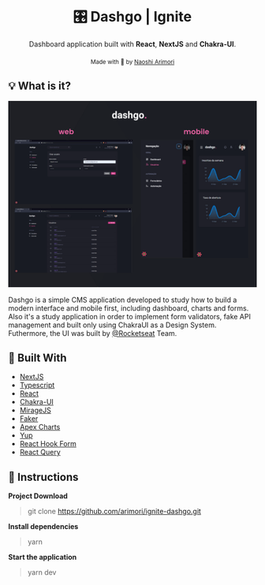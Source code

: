
<h1 align="center">🎛 Dashgo | Ignite</h1>

<p align="center">
  Dashboard application built with <strong>React</strong>, <strong>NextJS</strong> and <strong>Chakra-UI</strong>.
</p>

<div align="center">
  <sub> Made with 💖 by
    <a href="https://github.com/arimori">Naoshi Arimori</a>
  </sub>
</div>
  
## 💡 What is it?
<p style="text-align: center">
  <img alt="Dashboard" src="https://github.com/arimori/ignite-dashgo/blob/main/src/previews/dashgo.png" />
</p>
  
<article align="left">
  Dashgo is a simple CMS application developed to study how to build a modern interface and mobile first, including dashboard, charts and forms. 
  Also it's a study application in order to implement form validators, fake API management and built only using ChakraUI as a Design System. 
  Futhermore, the UI was built by <a href="https://github.com/Rocketseat">@Rocketseat</a> Team.
</article>

## 🚀 Built With
* [NextJS](https://nextjs.org/)      
* [Typescript](https://www.typescriptlang.org/)      
* [React](https://reactjs.org/)      
* [Chakra-UI](https://chakra-ui.com/)
* [MirageJS](https://miragejs.com/)
* [Faker](https://www.npmjs.com/package/faker)
* [Apex Charts](https://apexcharts.com/)
* [Yup](https://github.com/jquense/yup)
* [React Hook Form](https://react-hook-form.com/)
* [React Query](https://react-query.tanstack.com/)

## :checkered_flag: Instructions
**Project Download**

> git clone https://github.com/arimori/ignite-dashgo.git

**Install dependencies**

> yarn

**Start the application**

> yarn dev
 
